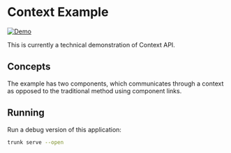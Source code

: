 # Context Example

[![Demo](https://img.shields.io/website?label=demo&url=https%3A%2F%2Fexamples.yew.rs%2Fcontexts)](https://examples.yew.rs/contexts)

This is currently a technical demonstration of Context API.

## Concepts

The example has two components, which communicates through a context
as opposed to the traditional method using component links.

## Running

Run a debug version of this application:

```bash
trunk serve --open
```